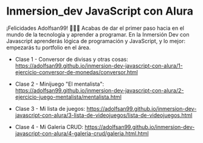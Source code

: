 # Inmersion_dev JavaScript con Alura
¡Felicidades Adolfsan99! 👏👏👏 Acabas de dar el primer paso hacia en el mundo de la tecnología y aprender a programar. En la Inmersión Dev con Javascript aprenderás lógica de programación y JavaScript,  y lo mejor: empezarás tu portfolio en el área.

* Clase 1 - Conversor de divisas y otras cosas: https://adolfsan99.github.io/inmersion-dev-javascript-con-alura/1-ejercicio-conversor-de-monedas/conversor.html

* Clase 2 - Minijuego "El mentalista": https://adolfsan99.github.io/inmersion-dev-javascript-con-alura/2-ejercicio-juego-mentalista/mentalista.html

* Clase 3 - Mi lista de juegos: https://adolfsan99.github.io/inmersion-dev-javascript-con-alura/3-lista-de-videojuegos/lista-de-videojuegos.html

* Clase 4 - Mi Galeria CRUD: https://adolfsan99.github.io/inmersion-dev-javascript-con-alura/4-galeria-crud/galeria.html.html
